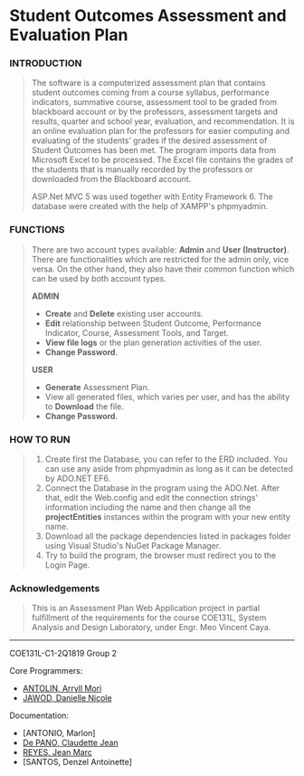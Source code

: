 # Student Outcomes Assessment and Evaluation Plan

### INTRODUCTION
>The software is a computerized assessment plan that contains student outcomes coming from a course syllabus, performance indicators, summative course, assessment tool to be graded from blackboard account or by the professors, assessment targets and results, quarter and school year, evaluation, and recommendation. It is an online evaluation plan for the professors for easier computing and evaluating of the students’ grades if the desired assessment of Student Outcomes has been met. The program imports data from Microsoft Excel to be processed. The Excel file contains the grades of the students that is manually recorded by the professors or downloaded from the Blackboard account.
>
>ASP.Net MVC 5 was used together with Entity Framework 6. The database were created with the help of XAMPP's phpmyadmin. 

### FUNCTIONS
>There are two account types available: **Admin** and **User (Instructor)**. There are functionalities which are restricted for the admin only, vice versa. On the other hand, they also have their common function which can be used by both account types.
> 
> **ADMIN**
> - **Create** and **Delete** existing user accounts. 
> - **Edit** relationship between Student Outcome, Performance Indicator, Course, Assessment Tools, and Target.
> - **View file logs** or the plan generation activities of the user.
> - **Change Password**.
> 
> **USER**
> - **Generate** Assessment Plan.
> - View all generated files, which varies per user, and has the ability to **Download** the file.
> - **Change Password**.

### HOW TO RUN
>  1. Create first the Database, you can refer to the ERD included. You can use any aside from phpmyadmin as long as it can be detected by ADO.NET EF6. 
>  2. Connect the Database in the program using the ADO.Net. After that, edit the Web.config and edit the connection strings' information including the name and then change all the **projectEntities** instances within the program with your new entity name.
>  3. Download all the package dependencies listed in packages folder using Visual Studio's NuGet Package Manager.
>  4. Try to build the program, the browser must redirect you to the Login Page.

### Acknowledgements
> This is an Assessment Plan Web Application project in partial fulfillment of the requirements for the course COE131L, System Analysis and Design Laboratory, under Engr. Meo Vincent Caya. 
______
COE131L-C1-2Q1819 Group 2

Core Programmers: 
* [ANTOLIN, Arryll Mori](https://github.com/amnantolin)
* [JAWOD, Danielle Nicole](https://github.com/dnojawod)

Documentation:
* [ANTONIO, Marlon]
* [De PANO, Claudette Jean](https://github.com/clauddepano)
* [REYES, Jean Marc](https://github.com/jm18reyes)
* [SANTOS, Denzel Antoinette]
